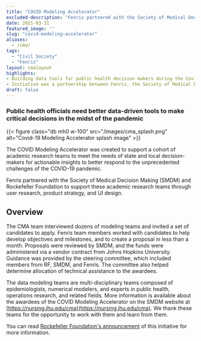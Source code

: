 ```yaml
---
title: "COVID Modeling Accelerator"
excluded-description: "Fenris partnered with the Society of Medical Decision Making (SMDM) and Rockefeller Foundation to help a cohort of academic research teams better meet the needs of state and local decision-makers for actionable insights from epidemiological, economic and operational data models."
date: 2021-03-31
featured_image: ''
slug: "covid-modeling-accelerator"
aliases: 
  - /cma/
tags:
  - "Civil Society"
  - "Fenris"
layout: cmalayout
highlights:
- Building data tools for public health decision makers during the Covid-19 pandemic
- Initiative was a partnership between Fenris, the Society of Medical Decision Making (SMDM) and Rockefeller Foundation
draft: false
---
```

### Public health officials need better data-driven tools to make critical decisions in the midst of the pandemic

{{< figure class="db mh0 w-100" src="/images/cma_splash.png" alt="Covid-19 Modeling Accelerator splash image" >}}

The COVID Modeling Accelerator was created to support a cohort of academic research teams to meet the needs of state and local decision-makers for actionable insights to better respond to the unprecedented challenges of the COVID-19 pandemic.
<!--more--> 
Fenris partnered with the Society of Medical Decision Making (SMDM) and Rockefeller Foundation to support these academic research teams through user research, product strategy, and UI design. 

## Overview

The CMA team interviewed dozens of modeling teams and invited a set of candidates to apply. Fenris team members worked with candidates to help develop objectives and milestones, and to create a proposal in less than a month.  Proposals were reviewed by SMDM, and the funds were administered via a vendor contract from Johns Hopkins University. Guidance was provided by the steering committee, which included members from RF, SMDM, and Fenris. The committee also helped determine allocation of technical assistance to the awardees. 

The data modeling teams are multi-disciplinary teams composed of epidemiologists, numerical modelers, and experts in public health, operations research, and related fields. More information is available about the awardees of the COVID Modeling Accelerator on the SMDM website at [https://nursing.jhu.edu/cma](https://nursing.jhu.edu/cma). We thank these teams for the opportunity to work with them and learn from them. 

You can read [Rockefeller Foundation's announcement](https://www.rockefellerfoundation.org/news/the-rockefeller-foundation-launches-covid-19-modeling-accelerator/) of this initiative for more information. 
